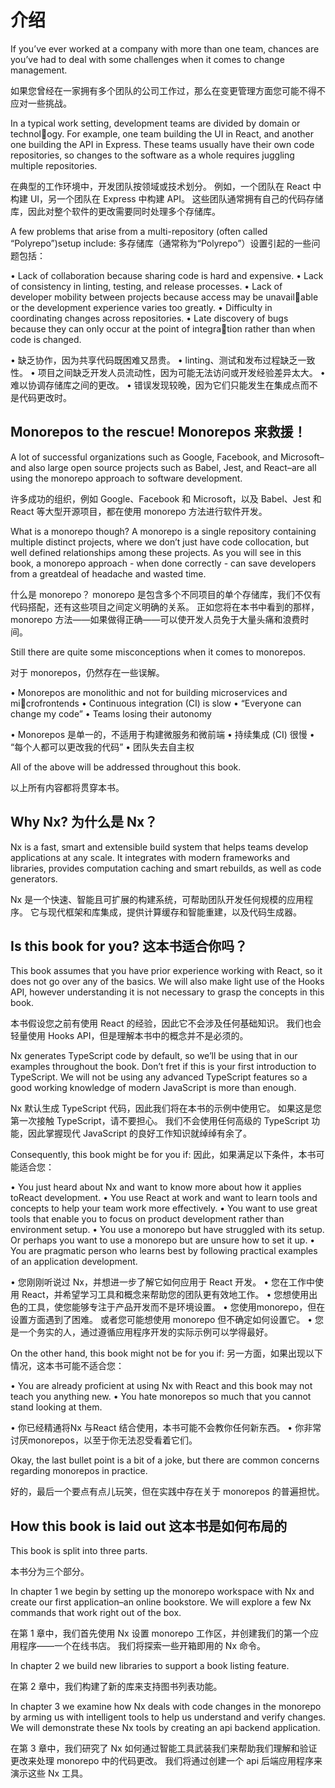 # 介绍

If you’ve ever worked at a company with more than one team, chances are you’ve had to deal with some challenges when it comes to change management.

如果您曾经在一家拥有多个团队的公司工作过，那么在变更管理方面您可能不得不应对一些挑战。

In a typical work setting, development teams are divided by domain or technology. For example, one team building the UI in React, and another one building the API in Express. These teams usually have their own code repositories, so changes to the software as a whole requires juggling multiple repositories.

在典型的工作环境中，开发团队按领域或技术划分。 例如，一个团队在 React 中构建 UI，另一个团队在 Express 中构建 API。 这些团队通常拥有自己的代码存储库，因此对整个软件的更改需要同时处理多个存储库。

A few problems that arise from a multi-repository (often called “Polyrepo”)setup include:
多存储库（通常称为“Polyrepo”）设置引起的一些问题包括：

• Lack of collaboration because sharing code is hard and expensive.
• Lack of consistency in linting, testing, and release processes.
• Lack of developer mobility between projects because access may be unavailable or the development experience varies too greatly.
• Difficulty in coordinating changes across repositories.
• Late discovery of bugs because they can only occur at the point of integration rather than when code is changed.

• 缺乏协作，因为共享代码既困难又昂贵。
• linting、测试和发布过程缺乏一致性。
• 项目之间缺乏开发人员流动性，因为可能无法访问或开发经验差异太大。
• 难以协调存储库之间的更改。
• 错误发现较晚，因为它们只能发生在集成点而不是代码更改时。

## Monorepos to the rescue!  Monorepos 来救援！

A lot of successful organizations such as Google, Facebook, and Microsoft–and also large open source projects such as Babel, Jest, and React–are all using the monorepo approach to software development.

许多成功的组织，例如 Google、Facebook 和 Microsoft，以及 Babel、Jest 和 React 等大型开源项目，都在使用 monorepo 方法进行软件开发。

What is a monorepo though? A monorepo is a single repository containing multiple distinct projects, where we don’t just have code collocation, but well defined relationships among these projects. As you will see in this book, a monorepo approach - when done correctly - can save developers from a greatdeal of headache and wasted time.

什么是 monorepo？ monorepo 是包含多个不同项目的单个存储库，我们不仅有代码搭配，还有这些项目之间定义明确的关系。 正如您将在本书中看到的那样，monorepo 方法——如果做得正确——可以使开发人员免于大量头痛和浪费时间。

Still there are quite some misconceptions when it comes to monorepos.

对于 monorepos，仍然存在一些误解。

• Monorepos are monolithic and not for building microservices and microfrontends
• Continuous integration (CI) is slow
• “Everyone can change my code”
• Teams losing their autonomy

• Monorepos 是单一的，不适用于构建微服务和微前端
• 持续集成 (CI) 很慢
• “每个人都可以更改我的代码”
• 团队失去自主权

All of the above will be addressed throughout this book.

以上所有内容都将贯穿本书。

## Why Nx? 为什么是 Nx？

Nx is a fast, smart and extensible build system that helps teams develop applications at any scale. It integrates with modern frameworks and libraries, provides computation caching and smart rebuilds, as well as code generators.

Nx 是一个快速、智能且可扩展的构建系统，可帮助团队开发任何规模的应用程序。 它与现代框架和库集成，提供计算缓存和智能重建，以及代码生成器。

## Is this book for you?  这本书适合你吗？

This book assumes that you have prior experience working with React, so it does not go over any of the basics. We will also make light use of the Hooks API, however understanding it is not necessary to grasp the concepts in this book.

本书假设您之前有使用 React 的经验，因此它不会涉及任何基础知识。 我们也会轻量使用 Hooks API，但是理解本书中的概念并不是必须的。

Nx generates TypeScript code by default, so we’ll be using that in our examples throughout the book. Don’t fret if this is your first introduction to TypeScript. We will not be using any advanced TypeScript features so a good working knowledge of modern JavaScript is more than enough.

Nx 默认生成 TypeScript 代码，因此我们将在本书的示例中使用它。 如果这是您第一次接触 TypeScript，请不要担心。 我们不会使用任何高级的 TypeScript 功能，因此掌握现代 JavaScript 的良好工作知识就绰绰有余了。

Consequently, this book might be for you if:
因此，如果满足以下条件，本书可能适合您：

• You just heard about Nx and want to know more about how it applies toReact development.
• You use React at work and want to learn tools and concepts to help your team work more effectively.
• You want to use great tools that enable you to focus on product development rather than environment setup.
• You use a monorepo but have struggled with its setup. Or perhaps you want to use a monorepo but are unsure how to set it up.
• You are pragmatic person who learns best by following practical examples of an application development.

• 您刚刚听说过 Nx，并想进一步了解它如何应用于 React 开发。
• 您在工作中使用 React，并希望学习工具和概念来帮助您的团队更有效地工作。
• 您想使用出色的工具，使您能够专注于产品开发而不是环境设置。
• 您使用monorepo，但在设置方面遇到了困难。 或者您可能想使用 monorepo 但不确定如何设置它。
• 您是一个务实的人，通过遵循应用程序开发的实际示例可以学得最好。

On the other hand, this book might not be for you if:
另一方面，如果出现以下情况，这本书可能不适合您：

 • You are already proficient at using Nx with React and this book may not teach you anything new.
• You hate monorepos so much that you cannot stand looking at them.

• 你已经精通将Nx 与React 结合使用，本书可能不会教你任何新东西。
• 你非常讨厌monorepos，以至于你无法忍受看着它们。

Okay, the last bullet point is a bit of a joke, but there are common concerns regarding monorepos in practice.

好的，最后一个要点有点儿玩笑，但在实践中存在关于 monorepos 的普遍担忧。

## How this book is laid out 这本书是如何布局的

This book is split into three parts.

本书分为三个部分。

In chapter 1 we begin by setting up the monorepo workspace with Nx and create our first application–an online bookstore. We will explore a few Nx commands that work right out of the box.

在第 1 章中，我们首先使用 Nx 设置 monorepo 工作区，并创建我们的第一个应用程序——一个在线书店。 我们将探索一些开箱即用的 Nx 命令。

In chapter 2 we build new libraries to support a book listing feature.

在第 2 章中，我们构建了新的库来支持图书列表功能。

In chapter 3 we examine how Nx deals with code changes in the monorepo by arming us with intelligent tools to help us understand and verify changes. We will demonstrate these Nx tools by creating an api backend application.

在第 3 章中，我们研究了 Nx 如何通过智能工具武装我们来帮助我们理解和验证更改来处理 monorepo 中的代码更改。 我们将通过创建一个 api 后端应用程序来演示这些 Nx 工具。



